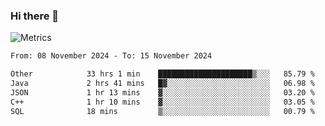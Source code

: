 ### Hi there 👋

![Metrics](https://github.com/radoapx/radoapx/blob/main/github-metrics.svg)

<!--START_SECTION:waka-->

```txt
From: 08 November 2024 - To: 15 November 2024

Other            33 hrs 1 min    █████████████████████▒░░░   85.79 %
Java             2 hrs 41 mins   █▓░░░░░░░░░░░░░░░░░░░░░░░   06.98 %
JSON             1 hr 13 mins    ▓░░░░░░░░░░░░░░░░░░░░░░░░   03.20 %
C++              1 hr 10 mins    ▓░░░░░░░░░░░░░░░░░░░░░░░░   03.05 %
SQL              18 mins         ▒░░░░░░░░░░░░░░░░░░░░░░░░   00.79 %
```

<!--END_SECTION:waka-->

<!--
**radoapx/radoapx** is a ✨ _special_ ✨ repository because its `README.md` (this file) appears on your GitHub profile.

Here are some ideas to get you started:

- 🔭 I’m currently working on ...
- 🌱 I’m currently learning ...
- 👯 I’m looking to collaborate on ...
- 🤔 I’m looking for help with ...
- 💬 Ask me about ...
- 📫 How to reach me: ...
- 😄 Pronouns: ...
- ⚡ Fun fact: ...
-->
